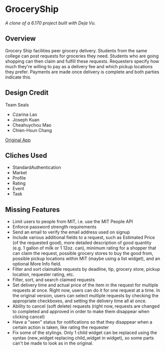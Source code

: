 # GroceryShip

*A clone of a 6.170 project built with Deja Vu.*

## Overview
Grocery Ship facilities peer grocery delivery. Students from the same college can post requests for groceries they need. Students who are going shopping can then claim and fulfill these requests. Requesters specify how much they're willing to pay as a delivery fee and which pickup locations they prefer. Payments are made once delivery is complete and both parties indicate this.

## Design Credit
Team Seals
- Czarina Lao
- Joseph Kuan
- Cheahuychou Mao
- Chien-Hsun Chang

[Original App](https://groceryship.herokuapp.com)

## Cliches Used
- StandardAuthentication
- Market
- Profile
- Rating
- Event
- Task

## Missing Features
- Limit users to people from MIT, i.e. use the MIT People API
- Enforce password strength requirements
- Send an email to verify the email address used on signup
- Include various additional fields to a request, such as Estimated Price (of the requested good), more detailed description of good quantity (e.g. 1 gallon of milk or 1 12oz. can), minimum rating for a shopper that can claim the request, possible grocery stores to buy the good from, possible pickup locations within MIT (maybe using a list widget), and an optional More Info field.
- Filter and sort claimable requests by deadline, tip, grocery store, pickup location, requester rating, etc.
- Filter, sort, and search claimed requests
- Set delivery time and actual price of the item in the request for multiple requests at once. Right now, users can do it for one request at a time. In the original version, users can select multiple requests by checking the appropriate checkboxes, and setting the delivery time all at once.
- Ability to cancel (soft delete) requests (right now, requests are changed to completed and approved in order to make them disappear when clicking cancel)
- Have a "seen" status for notifications so that they disappear when a certain action is taken, like rating the requester
- Fix some of the stylings. Only 1 child widget can be replaced using the syntax (new_widget replacing child_widget in widget), so some parts can't be made to look as in the original.
